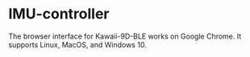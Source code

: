 # IMU-controller
The browser interface for Kawaii-9D-BLE works on Google Chrome. It supports Linux, MacOS, and Windows 10.

